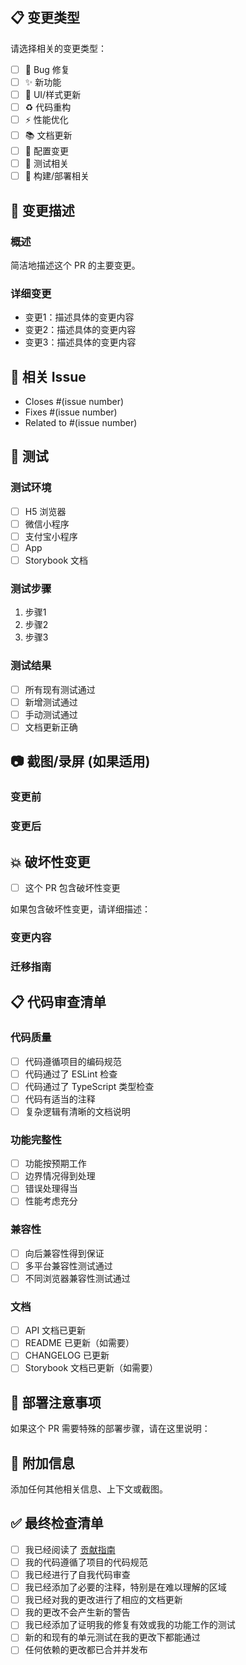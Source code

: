 ## 📋 变更类型

请选择相关的变更类型：

- [ ] 🐛 Bug 修复
- [ ] ✨ 新功能
- [ ] 💄 UI/样式更新
- [ ] ♻️ 代码重构
- [ ] ⚡ 性能优化
- [ ] 📚 文档更新
- [ ] 🔧 配置变更
- [ ] 🧪 测试相关
- [ ] 🚀 构建/部署相关

## 📝 变更描述

### 概述

简洁地描述这个 PR 的主要变更。

### 详细变更

- 变更1：描述具体的变更内容
- 变更2：描述具体的变更内容
- 变更3：描述具体的变更内容

## 🔗 相关 Issue

- Closes #(issue number)
- Fixes #(issue number)
- Related to #(issue number)

## 🧪 测试

### 测试环境

- [ ] H5 浏览器
- [ ] 微信小程序
- [ ] 支付宝小程序
- [ ] App
- [ ] Storybook 文档

### 测试步骤

1. 步骤1
2. 步骤2
3. 步骤3

### 测试结果

- [ ] 所有现有测试通过
- [ ] 新增测试通过
- [ ] 手动测试通过
- [ ] 文档更新正确

## 📷 截图/录屏 (如果适用)

### 变更前
<!-- 添加变更前的截图 -->

### 变更后
<!-- 添加变更后的截图 -->

## 💥 破坏性变更

- [ ] 这个 PR 包含破坏性变更

如果包含破坏性变更，请详细描述：

### 变更内容

### 迁移指南

## 📋 代码审查清单

### 代码质量

- [ ] 代码遵循项目的编码规范
- [ ] 代码通过了 ESLint 检查
- [ ] 代码通过了 TypeScript 类型检查
- [ ] 代码有适当的注释
- [ ] 复杂逻辑有清晰的文档说明

### 功能完整性

- [ ] 功能按预期工作
- [ ] 边界情况得到处理
- [ ] 错误处理得当
- [ ] 性能考虑充分

### 兼容性

- [ ] 向后兼容性得到保证
- [ ] 多平台兼容性测试通过
- [ ] 不同浏览器兼容性测试通过

### 文档

- [ ] API 文档已更新
- [ ] README 已更新（如需要）
- [ ] CHANGELOG 已更新
- [ ] Storybook 文档已更新（如需要）

## 🔄 部署注意事项

如果这个 PR 需要特殊的部署步骤，请在这里说明：

## 📝 附加信息

添加任何其他相关信息、上下文或截图。

## ✅ 最终检查清单

- [ ] 我已经阅读了 [贡献指南](../CONTRIBUTING.md)
- [ ] 我的代码遵循了项目的代码规范
- [ ] 我已经进行了自我代码审查
- [ ] 我已经添加了必要的注释，特别是在难以理解的区域
- [ ] 我已经对我的更改进行了相应的文档更新
- [ ] 我的更改不会产生新的警告
- [ ] 我已经添加了证明我的修复有效或我的功能工作的测试
- [ ] 新的和现有的单元测试在我的更改下都能通过
- [ ] 任何依赖的更改都已合并并发布